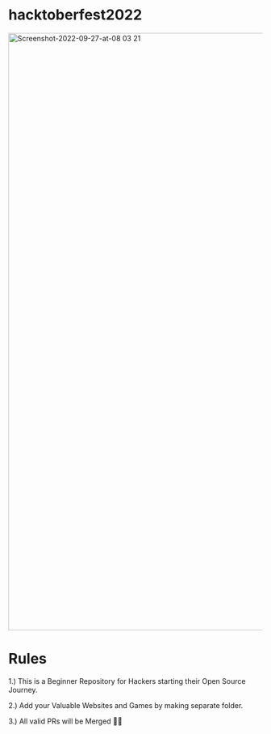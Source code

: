 # hacktoberfest2022

<img width="1181" alt="Screenshot-2022-09-27-at-08 03 21" src="https://user-images.githubusercontent.com/87773889/194472301-809a3709-8d31-4adb-950d-7bc150aadf1a.png">


# Rules
1.) This is a Beginner Repository for Hackers starting their Open Source Journey.

2.) Add your Valuable Websites and Games by making separate folder.

3.) All valid PRs will be Merged 🎉🎉


